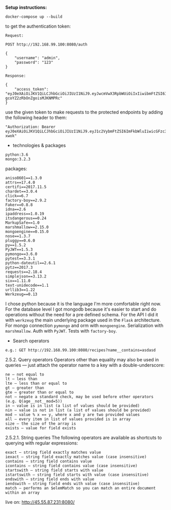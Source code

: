 **Setup instructions:**

```
docker-compose up --build
```

to get the authentication token:
```
Request:

POST http://192.168.99.100:8080/auth

{
	"username": "admin",
	"password": "123"
}

Response:

{
    "access_token": "eyJ0eXAiOiJKV1QiLCJhbGciOiJIUzI1NiJ9.eyJwcmVwX3RpbWUiOiIxIiwibmFtZSI6ImFzZGFzZCIsInZlZ2V0YXJpYW4iOiJUcnVlIiwiZGlmZmljdWx0eSI6IjEifQ.pOgklDEP9qAsUSJsBG-gcoYZ2zRbOnZgoisMJKNMPRc"
}
```

use the given token to make requests to the protected endpoints by adding the following header to them:
```
"Authorization: Bearer eyJ0eXAiOiJKV1QiLCJhbGciOiJIUzI1NiJ9.eyJ1c2VybmFtZSI6ImFkbWluIiwicGFzc3dvcmQiOiIxMjMifQ.l9utBfgWGufQdM2z4OPX0h0HrYJ_QPrf1MGOsQ-xwok"
```

- technologies & packages
```
python:3.6
mongo:3.2.3
```
packages:
```
aniso8601==1.3.0
attrs==17.4.0
certifi==2017.11.5
chardet==3.0.4
click==6.7
factory-boy==2.9.2
Faker==0.8.8
idna==2.6
ipaddress==1.0.19
itsdangerous==0.24
MarkupSafe==1.0
marshmallow==2.15.0
mongoengine==0.15.0
nose==1.3.7
pluggy==0.6.0
py==1.5.2
PyJWT==1.5.3
pymongo==3.6.0
pytest==3.3.1
python-dateutil==2.6.1
pytz==2017.3
requests==2.18.4
simplejson==3.13.2
six==1.11.0
text-unidecode==1.1
urllib3==1.22
Werkzeug==0.13
```

I chose python because it is the language I'm more comfortable right now. For the database level I got mongodb because it's easier to start and do operations without the need for a pre defined schema.
For the API I did it with `werkzeug` the main underlying package used in the `Flask` architecture. For mongo connection `pymongo` and orm with `mongoengine`. Serialization with `marshmallow`. Auth with `PyJWT`. Tests with `factory-boy`.

- Search operators

```
e.g.: GET http://192.168.99.100:8080/recipes?name__contains=asdasd
```
2.5.2. Query operators
Operators other than equality may also be used in queries — just attach the operator name to a key with a double-underscore:
```
ne – not equal to
lt – less than
lte – less than or equal to
gt – greater than
gte – greater than or equal to
not – negate a standard check, may be used before other operators (e.g. Q(age__not__mod=5))
in – value is in list (a list of values should be provided)
nin – value is not in list (a list of values should be provided)
mod – value % x == y, where x and y are two provided values
all – every item in list of values provided is in array
size – the size of the array is
exists – value for field exists
```
2.5.2.1. String queries
The following operators are available as shortcuts to querying with regular expressions:
```
exact – string field exactly matches value
iexact – string field exactly matches value (case insensitive)
contains – string field contains value
icontains – string field contains value (case insensitive)
startswith – string field starts with value
istartswith – string field starts with value (case insensitive)
endswith – string field ends with value
iendswith – string field ends with value (case insensitive)
match – performs an $elemMatch so you can match an entire document within an array
```
live on: http://45.55.87.231:8080/

